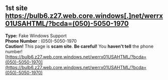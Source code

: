 ## 1st site https://bulb6.z27.web.core.windows[.]net/werrx01USAHTML/?bcda=(050)-5050-1970  
**Type:** Fake Windows Support  
**Phone Number** : (050)-5050-1970  
**Caution!** This page is **scam site**. **Be careful!** You **haven't tell** the phone number!  
[https://bulb6.z27.web.core.windows.net/werrx01USAHTML/?bcda=(050)-5050-1970](https://bulb6.z27.web.core.windows.net/werrx01USAHTML/?bcda=(050)-5050-1970)
